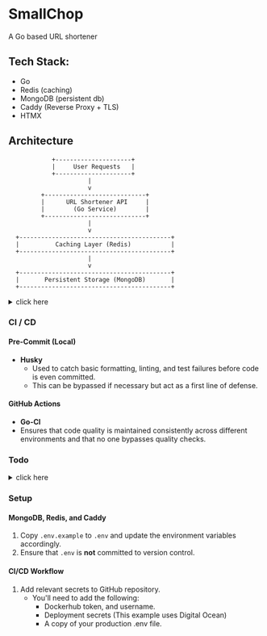 # SmallChop

A Go based URL shortener

## Tech Stack:

-   Go
-   Redis (caching)
-   MongoDB (persistent db)
-   Caddy (Reverse Proxy + TLS)
-   HTMX

## Architecture

```
            +---------------------+
            |     User Requests   |
            +---------------------+
                      |
                      v
         +----------------------------+
         |      URL Shortener API     |
         |        (Go Service)        |
         +----------------------------+
                      |
                      v
  +------------------------------------------+
  |          Caching Layer (Redis)           |
  +------------------------------------------+
                      |
                      v
  +------------------------------------------+
  |       Persistent Storage (MongoDB)       |
  +------------------------------------------+
```

<details>
<summary>click here</summary>

## MVP Architecture

```
            +---------------------+
            |     User Requests   |
            +---------------------+
                      |
                      v
         +----------------------------+
         |      URL Shortener API     |
         |        (Go Service)        |
         +----------------------------+
                      |
                      v
  +------------------------------------------+
  |            Redis as a DB                 |
  +------------------------------------------+
```

</details>

### CI / CD

#### Pre-Commit (Local)

-   **Husky**
    -   Used to catch basic formatting, linting, and test failures before code is even committed.
    -   This can be bypassed if necessary but act as a first line of defense.

#### GitHub Actions

-   **Go-CI**
-   Ensures that code quality is maintained consistently across different environments and that no one bypasses quality checks.

### Todo

<details>
<summary>click here</summary>

-   [x] pre commit hooks
-   [x] testing
-   [x] rate limiter
-   [x] persistent storage
-   [x] caching layer
-   [x] cd with github actions
-   [x] deployment
-   [ ] better shortener algo

</details>

### Setup

#### MongoDB, Redis, and Caddy
1. Copy `.env.example` to `.env` and update the environment variables accordingly.
2. Ensure that `.env` is **not** committed to version control.

#### CI/CD Workflow 
1. Add relevant secrets to GitHub repository.
    - You'll need to add the following:
      - Dockerhub token, and username.
      - Deployment secrets (This example uses Digital Ocean)
      - A copy of your production .env file. 